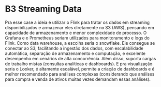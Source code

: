 # B3 Streaming Data

Pra esse case a ideia é utilizar o Flink para tratar os dados em streaming disponibilizados e armazenar eles diretamente no S3 (AWS), pensando em capacidade de armazenamento e menor complexidade de processo. 
O Grafana e o Prometheus seriam utilizados para monitoramento e logs do Flink.
Como data warehouse, a escolha seria o snowflake. Ele consegue se conectar ao S3, facilitando a ingestão dos dados, com escalabilidade automática, separação de armazenamento e computação, e excelente desempenho em cenários de alta concorrência.
Além disso, suporta cargas de trabalho mistas (consultas analíticas e dashboards). E pra visualização seria o Looker, é altamente escalável, permite a criação de dashboards e é melhor recomendado para análises complexas (considerando que análises para compra e venda de ativos muitas vezes demandam essas análises).

